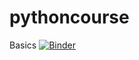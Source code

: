 # pythoncourse

Basics [![Binder](https://mybinder.org/badge_logo.svg)](https://mybinder.org/v2/gh/woll-an/pythoncourse/master?filepath=basics.ipynb)